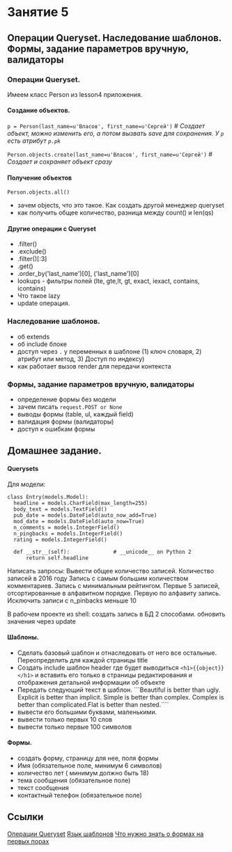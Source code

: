 # Занятие 5
## Операции Queryset. Наследование шаблонов. Формы, задание параметров вручную, валидаторы

### Операции Queryset. 
Имеем класс Person из lesson4 приложения.

#### Создание объектов.
 ```p = Person(last_name=u'Власов', first_name=u'Сергей')``` # *Создает объект, можно изменить его, а потом вызвать save для сохранения. У `p` есть атрибут `p.pk`*
 
 `Person.objects.create(last_name=u'Власов', first_name=u'Сергей')` # *Создает и сохраняет объект сразу*
 
 
#### Получение объектов
 `Person.objects.all()` 
   - зачем objects, что это такое. Как создать другой менеджер queryset
   - как получить общее количество, разница между count() и len(qs) 
 
#### Другие операции с Queryset
 - .filter()
 - .exclude()
 - .filter()[:3]
 - .get()
 - .order_by('last_name')[0], ('last_name')[0]
 - lookups - фильтры полей (lte, gte,lt, gt, exact, iexact, contains, icontains)
 - Что такое lazy
 - update операция.
  
### Наследование шаблонов.
 - об extends
 - об include блоке
 - доступ через `.` у переменных в шаблоне (1) ключ словаря, 2) атрибут или метод, 3) Доступ по индексу)
 - как работает вызов render для передачи контекста

### Формы, задание параметров вручную, валидаторы
 - определение формы без модели
 - зачем писать `request.POST or None`
 - выводы формы (table, ul, каждый field)
 - валидация формы  (валидаторы)
 - доступ к ошибкам формы
 
## Домашнее задание.
  #### Querysets
  Для модели:
  ```
  class Entry(models.Model):
    headline = models.CharField(max_length=255)
    body_text = models.TextField()
    pub_date = models.DateField(auto_now_add=True)
    mod_date = models.DateField(auto_now=True)
    n_comments = models.IntegerField()
    n_pingbacks = models.IntegerField()
    rating = models.IntegerField()

    def __str__(self):              # __unicode__ on Python 2
        return self.headline
  ```
   
  Написать запросы:
   Вывести общее количество записей.
   Количество записей в 2016 году
   Запись с самым большим количеством комментариев.
   Запись с минимальным рейтингом.
   Первые 5 записей, отсортированные в алфавитном порядке.
   Первую по алфавиту запись.
   Исключить записи с n_pinbacks меньше 10
  
  В рабочем проекте из shell:
      создать запись в БД 2 способами.
      обновить значения через update
        
  #### Шаблоны.
- Сделать базовый шаблон и отнаследовать от него все остальные. Переопределить для каждой страницы title 
- Создать include шаблон header где будет выводиться `<h1>{{object}}</h1>` и вставить его только в страницы редактирования и отображения детальной информации об объекте
- Передать следующий текст в шаблон.
```Beautiful is better than ugly. Explicit is better than implicit. Simple is better than complex. Complex is better than complicated.Flat is better than nested.````
 - вывести его большими буквами, маленькими.
 - вывести только первых 10 слов
 - вывести только первые 100 символов
 #### Формы.
 
- создать форму, страницу для нее, поля формы
 - Имя (обязательное поле, минимум 6 символов)
 - количество лет ( минимум должно быть 18)
 - тема сообщения (обязательное поле)
 - текст сообщения
 - контактный телефон (обязательное поле)
       
 ## Ссылки 
 [Операции Queryset](http://djbook.ru/rel1.9/topics/db/queries.html) 
 [Язык шаблонов](http://djbook.ru/rel1.9/ref/templates/language.html)
 [Что нужно знать о формах на первых порах](http://djbook.ru/rel1.9/topics/forms/index.html)
 